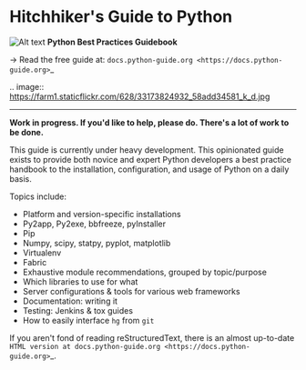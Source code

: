 Hitchhiker's Guide to Python
============================
![Alt text](https://via.placeholder.com/150)
**Python Best Practices Guidebook**

→ Read the free guide at: `docs.python-guide.org <https://docs.python-guide.org>`_

.. image:: https://farm1.staticflickr.com/628/33173824932_58add34581_k_d.jpg

-----------

**Work in progress. If you'd like to help, please do. There's a lot of work to
be done.**

This guide is currently under heavy development. This opinionated guide
exists to provide both novice and expert Python developers a best practice
handbook to the installation, configuration, and usage of Python on a daily
basis.


Topics include:

- Platform and version-specific installations
- Py2app, Py2exe, bbfreeze, pyInstaller
- Pip
- Numpy, scipy, statpy, pyplot, matplotlib
- Virtualenv
- Fabric
- Exhaustive module recommendations, grouped by topic/purpose
- Which libraries to use for what
- Server configurations & tools for various web frameworks
- Documentation: writing it
- Testing: Jenkins & tox guides
- How to easily interface ``hg`` from ``git``

If you aren't fond of reading reStructuredText, there is an
almost up-to-date `HTML version at docs.python-guide.org
<https://docs.python-guide.org>`_.
